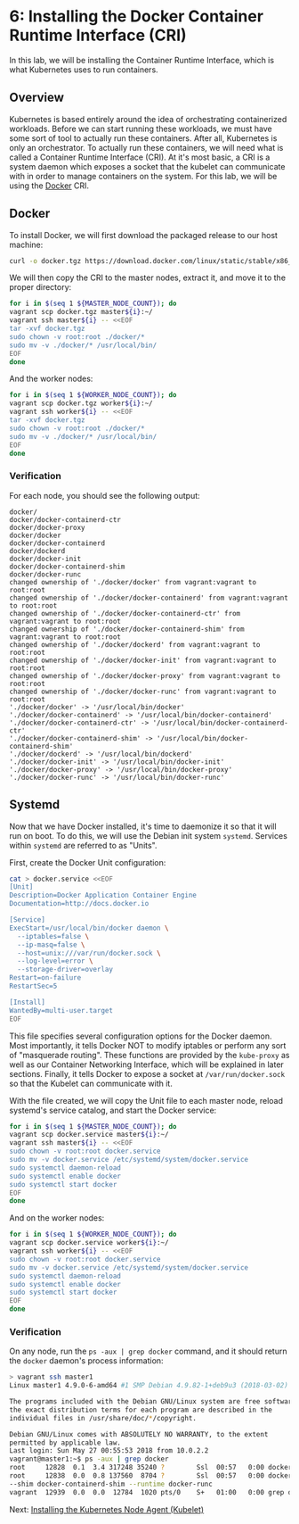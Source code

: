 # 6: Installing the Docker Container Runtime Interface (CRI)

In this lab, we will be installing the Container Runtime Interface, which is what Kubernetes uses to run containers.

## Overview

Kubernetes is based entirely around the idea of orchestrating containerized workloads. Before we can start running these workloads, we must have some sort of tool to actually run these containers. After all, Kubernetes is only an orchestrator. To actually run these containers, we will need what is called a Container Runtime Interface (CRI). At it's most basic, a CRI is a system daemon which exposes a socket that the kubelet can communicate with in order to manage containers on the system. For this lab, we will be using the [Docker](https://www.docker.com/) CRI.

## Docker

To install Docker, we will first download the packaged release to our host machine:

```bash
curl -o docker.tgz https://download.docker.com/linux/static/stable/x86_64/docker-17.03.2-ce.tgz
```

We will then copy the CRI to the master nodes, extract it, and move it to the proper directory:

```bash
for i in $(seq 1 ${MASTER_NODE_COUNT}); do
vagrant scp docker.tgz master${i}:~/
vagrant ssh master${i} -- <<EOF
tar -xvf docker.tgz
sudo chown -v root:root ./docker/*
sudo mv -v ./docker/* /usr/local/bin/
EOF
done
```

And the worker nodes:

```bash
for i in $(seq 1 ${WORKER_NODE_COUNT}); do
vagrant scp docker.tgz worker${i}:~/
vagrant ssh worker${i} -- <<EOF
tar -xvf docker.tgz
sudo chown -v root:root ./docker/*
sudo mv -v ./docker/* /usr/local/bin/
EOF
done
```

### Verification

For each node, you should see the following output:

```
docker/
docker/docker-containerd-ctr
docker/docker-proxy
docker/docker
docker/docker-containerd
docker/dockerd
docker/docker-init
docker/docker-containerd-shim
docker/docker-runc
changed ownership of './docker/docker' from vagrant:vagrant to root:root
changed ownership of './docker/docker-containerd' from vagrant:vagrant to root:root
changed ownership of './docker/docker-containerd-ctr' from vagrant:vagrant to root:root
changed ownership of './docker/docker-containerd-shim' from vagrant:vagrant to root:root
changed ownership of './docker/dockerd' from vagrant:vagrant to root:root
changed ownership of './docker/docker-init' from vagrant:vagrant to root:root
changed ownership of './docker/docker-proxy' from vagrant:vagrant to root:root
changed ownership of './docker/docker-runc' from vagrant:vagrant to root:root
'./docker/docker' -> '/usr/local/bin/docker'
'./docker/docker-containerd' -> '/usr/local/bin/docker-containerd'
'./docker/docker-containerd-ctr' -> '/usr/local/bin/docker-containerd-ctr'
'./docker/docker-containerd-shim' -> '/usr/local/bin/docker-containerd-shim'
'./docker/dockerd' -> '/usr/local/bin/dockerd'
'./docker/docker-init' -> '/usr/local/bin/docker-init'
'./docker/docker-proxy' -> '/usr/local/bin/docker-proxy'
'./docker/docker-runc' -> '/usr/local/bin/docker-runc'
```

## Systemd

Now that we have Docker installed, it's time to daemonize it so that it will run on boot. To do this, we will use the Debian init system `systemd`. Services within `systemd` are referred to as "Units".

First, create the Docker Unit configuration:

```bash
cat > docker.service <<EOF
[Unit]
Description=Docker Application Container Engine
Documentation=http://docs.docker.io

[Service]
ExecStart=/usr/local/bin/docker daemon \
  --iptables=false \
  --ip-masq=false \
  --host=unix:///var/run/docker.sock \
  --log-level=error \
  --storage-driver=overlay
Restart=on-failure
RestartSec=5

[Install]
WantedBy=multi-user.target
EOF
```

This file specifies several configuration options for the Docker daemon. Most importantly, it tells Docker NOT to modify iptables or perform any sort of "masquerade routing". These functions are provided by the `kube-proxy` as well as our Container Networking Interface, which will be explained in later sections. Finally, it tells Docker to expose a socket at `/var/run/docker.sock` so that the Kubelet can communicate with it.

With the file created, we will copy the Unit file to each master node, reload systemd's service catalog, and start the Docker service:

```bash
for i in $(seq 1 ${MASTER_NODE_COUNT}); do
vagrant scp docker.service master${i}:~/
vagrant ssh master${i} -- <<EOF
sudo chown -v root:root docker.service
sudo mv -v docker.service /etc/systemd/system/docker.service
sudo systemctl daemon-reload
sudo systemctl enable docker
sudo systemctl start docker
EOF
done
```

And on the worker nodes:

```bash
for i in $(seq 1 ${WORKER_NODE_COUNT}); do
vagrant scp docker.service worker${i}:~/
vagrant ssh worker${i} -- <<EOF
sudo chown -v root:root docker.service
sudo mv -v docker.service /etc/systemd/system/docker.service
sudo systemctl daemon-reload
sudo systemctl enable docker
sudo systemctl start docker
EOF
done
```

### Verification

On any node, run the `ps -aux | grep docker` command, and it should return the `docker` daemon's process information:

```bash
> vagrant ssh master1
Linux master1 4.9.0-6-amd64 #1 SMP Debian 4.9.82-1+deb9u3 (2018-03-02) x86_64

The programs included with the Debian GNU/Linux system are free software;
the exact distribution terms for each program are described in the
individual files in /usr/share/doc/*/copyright.

Debian GNU/Linux comes with ABSOLUTELY NO WARRANTY, to the extent
permitted by applicable law.
Last login: Sun May 27 00:55:53 2018 from 10.0.2.2
vagrant@master1:~$ ps -aux | grep docker
root     12828  0.1  3.4 317248 35240 ?        Ssl  00:57   0:00 dockerd --iptables=false --ip-masq=false --host=unix:///var/run/docker.sock --log-level=error --storage-driver=overlay
root     12838  0.0  0.8 137560  8704 ?        Ssl  00:57   0:00 docker-containerd -l unix:///var/run/docker/libcontainerd/docker-containerd.sock --metrics-interval=0 --start-timeout 2m --state-dir /var/run/docker/libcontainerd/containerd
--shim docker-containerd-shim --runtime docker-runc
vagrant  12939  0.0  0.0  12784  1020 pts/0    S+   01:00   0:00 grep docker
```

Next: [Installing the Kubernetes Node Agent (Kubelet)](07-installing-the-kubernetes-node-agent.md)